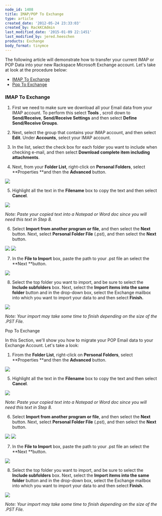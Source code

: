 ```yaml
---
node_id: 1408
title: IMAP/POP To Exchange
type: article
created_date: '2012-05-24 23:33:03'
created_by: RackKCAdmin
last_modified_date: '2015-01-09 22:1451'
last_modified_by: jered.heeschen
products: Exchange
body_format: tinymce
---
```


The following article will demonstrate how to transfer your current IMAP
or POP Data into your new Rackspace Microsoft Exchange account. Let's
take at look at the procedure below:

-   [IMAP To Exchange](#IMAP)
-   [Pop To Exchange](#POP)

 

### IMAP To Exchange

 

1.  First we need to make sure we download all your Email data from your
    IMAP account. To perform this select **Tools** , scroll down
    to **Send/Receive**, **Send/Receive Settings** and then
    select **Define Send/Receive Groups**.

2.  Next, select the group that contains your IMAP account, and then
    select **Edit**. Under **Accounts**, select your IMAP account.
3.  In the list, select the check box for each folder you want to
    include when checking e-mail, and then select **Download complete
    item including attachments**.
4.  Next, from your **Folder List**, right-click on **Personal
    Folders**, select **Properties **and then the **Advanced** button.

![](http://c15047832.r32.cf2.rackcdn.com/1.png)

 

5.  Highlight all the text in the **Filename** box to copy the text and
    then select **Cancel**.

![](http://c15047832.r32.cf2.rackcdn.com/three.png)

 

*Note: Paste your copied text into a Notepad or Word doc since you will
need this text in Step 8.*

6.  Select **Import from another program or file**, and then select
    the **Next** button. Next, select **Personal Folder File** (.pst),
    and then select the **Next** button.

![](http://c15047832.r32.cf2.rackcdn.com/5.png) 
 ![](http://c15047832.r32.cf2.rackcdn.com/6.png)

 

7.  In the **File to Import** box, paste the path to your .pst file an
    select the **Next **button.

![](http://c15047832.r32.cf2.rackcdn.com/7.png)

 

8.  Select the top folder you want to import, and be sure to select
    the **Include subfolders** box. Next, select the **Import items into
    the same folder** button and in the drop-down box, select the
    Exchange mailbox into which you want to import your data to and then
    select **Finish.**

![](http://c15047832.r32.cf2.rackcdn.com/10.png)

 

*Note: Your import may take some time to finish depending on the size of
the .PST File.*

 

 

 

Pop To Exchange

In this Section, we'll show you how to migrate your POP Email data to
your Exchange Account. Let's take a look:

 

1.  Firom the **Folder List**, right-click on **Personal Folders**,
    select **Properties **and then the **Advanced** button.

![](http://c15047832.r32.cf2.rackcdn.com/1.png)

 

5.  Highlight all the text in the **Filename** box to copy the text and
    then select **Cancel**.

![](http://c15047832.r32.cf2.rackcdn.com/three.png)

 

*Note: Paste your copied text into a Notepad or Word doc since you will
need this text in Step 8.*

6.  Select **Import from another program or file**, and then select
    the **Next** button. Next, select **Personal Folder File** (.pst),
    and then select the **Next** button.

![](http://c15047832.r32.cf2.rackcdn.com/5.png) 
 ![](http://c15047832.r32.cf2.rackcdn.com/6.png)

 

7.  In the **File to Import** box, paste the path to your .pst file an
    select the **Next **button.

![](http://c15047832.r32.cf2.rackcdn.com/7.png)

 

8.  Select the top folder you want to import, and be sure to select
    the **Include subfolders** box. Next, select the **Import items into
    the same folder** button and in the drop-down box, select the
    Exchange mailbox into which you want to import your data to and then
    select **Finish.**

![](http://c15047832.r32.cf2.rackcdn.com/10.png)

 

*Note: Your import may take some time to finish depending on the size of
the .PST File.*

